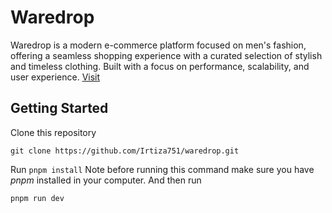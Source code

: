 # Waredrop
Waredrop is a modern e-commerce platform focused on men's fashion, offering a seamless shopping experience with a curated selection of stylish and timeless clothing. Built with a focus on performance, scalability, and user experience. [Visit](waredrop.vercel.app)
## Getting Started
Clone this repository
```
git clone https://github.com/Irtiza751/waredrop.git
```
Run `pnpm install` Note before running this command make sure you have *pnpm* installed in your computer.
And then run
```
pnpm run dev
```
